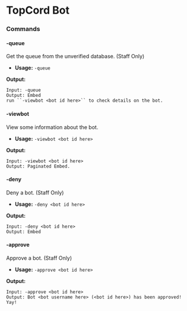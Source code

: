 # TopCord Bot

### Commands

#### -queue

Get the queue from the unverified database. (Staff Only)

- **Usage:** `-queue`

**Output:**

```
Input: -queue
Output: Embed
run ``-viewbot <bot id here>`` to check details on the bot.
```

#### -viewbot

View some information about the bot.

- **Usage:** `-viewbot <bot id here>`

**Output:**

```
Input: -viewbot <bot id here>
Output: Paginated Embed.
```

#### -deny

Deny a bot. (Staff Only)

- **Usage:** `-deny <bot id here>`

**Output:**

```
Input: -deny <bot id here>
Output: Embed
```

#### -approve

Approve a bot. (Staff Only)

- **Usage:** `-approve <bot id here>`

**Output:**

```
Input: -approve <bot id here>
Output: Bot <bot username here> (<bot id here>) has been approved! Yay!
```
